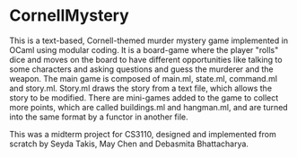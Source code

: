 # CornellMystery
This is a text-based, Cornell-themed murder mystery game implemented in OCaml using modular coding.
It is a board-game where the player "rolls" dice and moves on the board to have different opportunities like
talking to some characters and asking questions and guess the murderer and the weapon.
The main game is composed of main.ml, state.ml, command.ml and story.ml. Story.ml draws the story from a text file, which allows the story to be modified. There are mini-games added to the game to collect more points, which are called buildings.ml and hangman.ml, and are turned into the same format by a functor in another file.

This was a midterm project for CS3110, designed and implemented from scratch by Seyda Takis, May Chen and Debasmita Bhattacharya.
